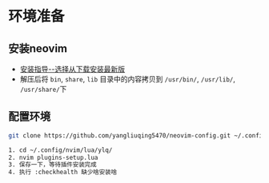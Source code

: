 # 环境准备
## 安装neovim
+ [安装指导--选择从下载安装最新版](https://github.com/neovim/neovim/wiki/Installing-Neovim)
+ 解压后将 `bin`, `share`, `lib` 目录中的内容拷贝到 `/usr/bin/`, `/usr/lib/`, `/usr/share/`下

## 配置环境
```bash
git clone https://github.com/yangliuqing5470/neovim-config.git ~/.config/nvim

1. cd ~/.config/nvim/lua/ylq/
2. nvim plugins-setup.lua
3. 保存一下，等待插件安装完成
4. 执行 :checkhealth 缺少啥安装啥
```
